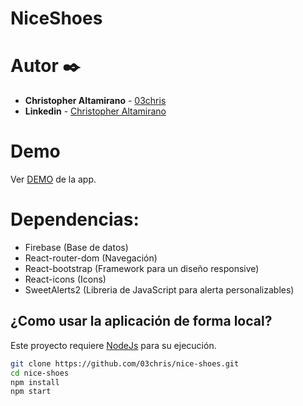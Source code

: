 # NiceShoes

# Autor ✒️

* **Christopher Altamirano** - [03chris](https://github.com/03chris) 
* **Linkedin** - [Christopher Altamirano](https://www.linkedin.com/in/03chris)

# Demo

Ver [DEMO](https://nice-shoes.netlify.app) de la app.

# Dependencias:

- Firebase (Base de datos)
- React-router-dom (Navegación)
- React-bootstrap (Framework para un diseño responsive)
- React-icons (Icons)
- SweetAlerts2 (Libreria de JavaScript para alerta personalizables)

## ¿Como usar la aplicación de forma local?

Este proyecto requiere [NodeJs](https://nodejs.org/) para su ejecución.

```bash
git clone https://github.com/03chris/nice-shoes.git
cd nice-shoes
npm install
npm start
```
